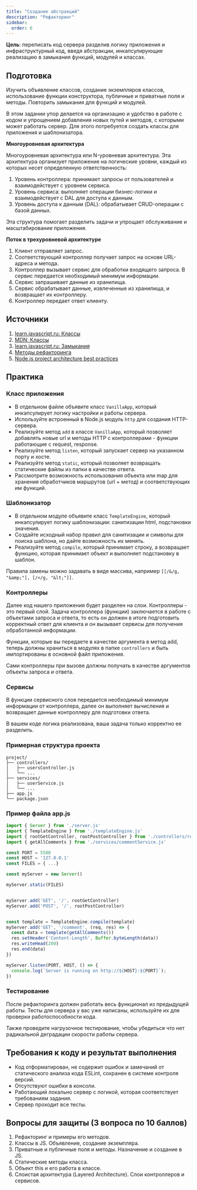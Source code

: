 ```yaml
---
title: "Создание абстракций"
description: "Рефакторинг"
sidebar:
  order: 6
---
```


**Цель**: переписать код сервера разделив логику приложения и инфраструктурный код, введя абстракции, инкапсулирующие реализацию в замыкания функций, модулей и классах.

## Подготовка

Изучить объявление классов, создание экземпляров классов, использование функции конструктора, публичные и приватные поля и методы. Повторить замыкания для функций и модулей.

В этом задании упор делается на организацию и удобство в работе с кодом и упрощением добавления новых путей и методов, с которыми может работать сервер. Для этого потребуется создать классы для приложения и шаблонизатора.

**Многоуровневая архитектура**

Многоуровневая архитектура или N-уровневая архитектура. Эта архитектура организует приложение на логические уровни, каждый из которых несет определенную ответственность:

1. Уровень контроллера: принимает запросы от пользователей и взаимодействует с уровнем сервиса.
1. Уровень сервиса: выполняет операции бизнес-логики и взаимодействует с DAL для доступа к данным.
1. Уровень доступа к данным (DAL): обрабатывает CRUD-операции с базой данных.

Эта структура помогает разделить задачи и упрощает обслуживание и масштабирование приложения.

**Поток в трехуровневой архитектуре**

1. Клиент отправляет запрос.
1. Соответствующий контроллер получает запрос на основе URL-адреса и метода.
1. Контроллер вызывает сервис для обработки входящего запроса. В сервис передается необходимый минимум информации.
1. Сервис запрашивает данные из хранилища.
1. Сервис обрабатывает данные, извлеченные из хранилища, и возвращает их контроллеру.
1. Контроллер передает ответ клиенту.

## Источники

1. [learn.javascript.ru: Классы](https://learn.javascript.ru/classes)
1. [MDN: Классы](https://developer.mozilla.org/ru/docs/Web/JavaScript/Reference/Classes)
1. [learn.javascript.ru: Замыкания](https://learn.javascript.ru/closure)
1. [Методы рефакторинга](https://ru.wikipedia.org/wiki/%D0%A0%D0%B5%D1%84%D0%B0%D0%BA%D1%82%D0%BE%D1%80%D0%B8%D0%BD%D0%B3#%D0%9C%D0%B5%D1%82%D0%BE%D0%B4%D1%8B_%D1%80%D0%B5%D1%84%D0%B0%D0%BA%D1%82%D0%BE%D1%80%D0%B8%D0%BD%D0%B3%D0%B0)
1. [Node.js project architecture best practices](https://blog.logrocket.com/node-js-project-architecture-best-practices/)

## Практика

### Класс приложения

- В отдельном файле объявите класс `VanillaApp`, который инкапсулирует логику настройки и работы сервера.
- Используйте встроенный в Node.js модуль `http` для создания HTTP-сервера.
- Реализуйте метод `add` в классе `VanillaApp`, который позволяет добавлять новые url и методы HTTP с контроллерами - функции работающие с request, response.
- Реализуйте метод `listen`, который запускает сервер на указанном порту и хосте.
- Реализуйте метод `static`, который позволяет возвращать статические файлы из папки в качестве ответа.
- Рассмотрите возможность использования объекта или map для хранения обработчиков маршрутов (url + метод) и соответствующих им функций.

### Шаблонизатор

- В отдельном модуле объявите класс `TemplateEngine`, который инкапсулирует логику шаблонизации: санитизации html, подстановки значения.
- Создайте исходный набор правил для санитизации и символы для поиска шаблона, но дайте возможность их менять.
- Реализуйте метод `compile`, который принимает строку, а возвращает функцию, которая принимает объект и выполняет подстановку в шаблон.

Правила замены можно задавать в виде массива, например `[[/&/g, "&amp;"], [/</g, "&lt;"]]`.

### Контроллеры

Далее код нашего приложения будет разделен на слои. Контроллеры - это первый слой. Задача контроллера (функции) заключается в работе с объектами запроса и ответа, то есть он должен в итоге подготовить корректный ответ для клиента и он вызывает сервисы для получения обработанной информации.

Функции, которые вы передаете в качестве аргумента в метод add, теперь должны храниться в модулях в папке `controllers` и быть импортированы в основной файл приложения.

Сами контроллеры при вызове должны получать в качестве аргументов объекты запроса и ответа.

### Сервисы

В функции сервисного слоя передается необходимый минимум информации от контроллера, далее он выполняет вычисления и возвращает данные контроллеру для подготовки ответа.

В вашем коде логика реализована, ваша задача только корректно ее разделить.

### Примерная структура проекта

```
project/
├── controllers/
│   ├── usersController.js
│   └── ...
├── services/
│   ├── userService.js
│   └── ...
├── app.js
└── package.json
```

### Пример файла app.js

```js
import { Server } from './server.js'
import { TemplateEngine } from './templateEngine.js'
import { rootGetController, rootPostController } from './controllers/rootControllers.js'
import { getAllComments } from './services/commentService.js'

const PORT = 5500
const HOST = '127.0.0.1'
const FILES = { ...}

const myServer = new Server()

myServer.static(FILES)


myServer.add('GET', '/', rootGetController)
myServer.add('POST', '/', rootPostController)


const template = TemplateEngine.compile(template)
myServer.add('GET', '/comment', (req, res) => {
  const data = template(getAllComments())
  res.setHeader('Content-Length', Buffer.byteLength(data))
  res.writeHead(200)
  res.end(data)
})

myServer.listen(PORT, HOST, () => {
  console.log(`Server is running on http://${HOST}:${PORT}`);
})
```

### Тестирование

После рефакторинга должен работать весь функционал из предыдущей работы. Тесты для сервера у вас уже написаны, используйте их для проверки работоспособности кода.

Также проведите нагрузочное тестирование, чтобы убедиться что нет радикальной деградации скорости работы сервера.

## Требования к коду и результат выполнения

- Код отформатирован, не содержит ошибок и замечаний от статического анализа кода ESLint, сохранен в системе контроля версий.
- Отсутствуют ошибки в консоли.
- Работающий локально сервер с логикой, которая соответствует требованиям задания.
- Сервер проходит все тесты.

## Вопросы для защиты (3 вопроса по 10 баллов)

1. Рефакторинг и примеры его методов.
1. Классы в JS. Объявление, создание экземпляра.
1. Приватные и публичные поля и методы. Назначение и создание в JS.
1. Статические методы класса.
1. Объект this и его работа в классе.
1. Слоистая архитектура (Layered Architecture). Слои контроллеров и сервисов.